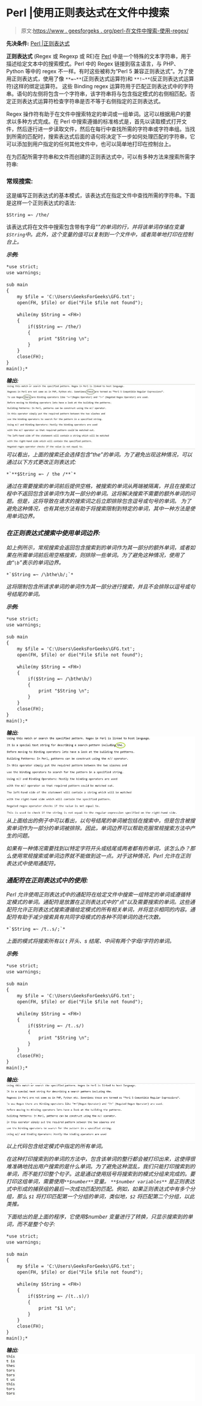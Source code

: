 # Perl |使用正则表达式在文件中搜索

> 原文:[https://www . geesforgeks . org/perl-在文件中搜索-使用-regex/](https://www.geeksforgeeks.org/perl-searching-in-a-file-using-regex/)

**先决条件:** [Perl |正则表达式](https://www.geeksforgeeks.org/perl-regular-expressions/)

**正则表达式** (Regex 或 Regexp 或 RE)在 [Perl](https://www.geeksforgeeks.org/introduction-to-perl/) 中是一个特殊的文本字符串，用于描述给定文本中的搜索模式。Perl 中的 Regex 链接到宿主语言，与 PHP、Python 等中的 regex 不一样。有时这些被称为“Perl 5 兼容正则表达式”。为了使用正则表达式，使用了像 `**=~**`(正则表达式运算符)和 `**!~**`(反正则表达式运算符)这样的绑定运算符。
这些 Binding regex 运算符用于匹配正则表达式中的字符串。语句的左侧将包含一个字符串，该字符串将与包含指定模式的右侧相匹配。否定正则表达式运算符检查字符串是否不等于右侧指定的正则表达式。

Regex 操作符有助于在文件中搜索特定的单词或一组单词。这可以根据用户的要求以多种方式完成。在 Perl 中搜索遵循的标准格式是，首先以读取模式打开文件，然后逐行进一步读取文件，然后在每行中查找所需的字符串或字符串组。当找到所需的匹配时，搜索表达式后面的语句将决定下一步如何处理匹配的字符串，它可以添加到用户指定的任何其他文件中，也可以简单地打印在控制台上。

在为匹配所需字符串和文件而创建的正则表达式中，可以有多种方法来搜索所需字符串:

### 常规搜索:

这是编写正则表达式的基本模式，该表达式在指定文件中查找所需的字符串。下面是这样一个正则表达式的语法:

```
$String =~ /the/
```

该表达式将在文件中搜索包含带有字母“*”的单词的行，并将该单词存储在变量`$String`中。此外，这个变量的值可以复制到一个文件中，或者简单地打印在控制台上。*

***示例:***

```
*use strict;
use warnings;

sub main
{
    my $file = 'C:\Users\GeeksForGeeks\GFG.txt';
    open(FH, $file) or die("File $file not found");

    while(my $String = <FH>)
    {
        if($String =~ /the/)
        {
            print "$String \n";
        }
    }
    close(FH);
}
main();*
```

***输出:**
![](img/f293b1c696b350e212bf49e0f5bdcc2a.png)
可以看出，上面的搜索还会选择包含“the”的单词。为了避免出现这种情况，可以通过以下方式更改正则表达式:*

```
*`**$String =~ / the /**`*
```

*通过在需要搜索的单词前后提供空格，被搜索的单词从两端被隔离，并且在搜索过程中不返回包含该单词作为其一部分的单词。这将解决搜索不需要的额外单词的问题。但是，这将导致在请求的搜索词之后立即排除包含逗号或句号的单词。
为了避免这种情况，也有其他方法有助于将搜索限制到特定的单词，其中一种方法是使用单词边界。*

### *在正则表达式搜索中使用单词边界:*

*如上例所示，常规搜索会返回包含搜索到的单词作为其一部分的额外单词，或者如果在所需单词前后用空格搜索，则排除一些单词。为了避免这种情况，使用了由“`\b`”表示的单词边界。*

```
*`$String =~ /\bthe\b/;`*
```

*这将限制包含所请求单词的单词作为其一部分进行搜索，并且不会排除以逗号或句号结尾的单词。*

***示例:***

```
*use strict;
use warnings;

sub main
{
    my $file = 'C:\Users\GeeksForGeeks\GFG.txt';
    open(FH, $file) or die("File $file not found");

    while(my $String = <FH>)
    {
        if($String =~ /\bthe\b/)
        {
            print "$String \n";
        }
    }
    close(FH);
}
main();*
```

***输出:**
![](img/27b0e70437ae4596284c4fa0837ba4d9.png)
从上面给出的例子中可以看出，以句号结尾的单词被包括在搜索中，但是包含被搜索单词作为一部分的单词被排除。因此，单词边界可以帮助克服常规搜索方法中产生的问题。*

*如果有一种情况需要找到以特定字符开头或结尾或两者都有的单词，该怎么办？那么使用常规搜索或单词边界就不能做到这一点。对于这种情况，Perl 允许在正则表达式中使用通配符。*

### *通配符在正则表达式中的使用:*

*Perl 允许使用正则表达式中的通配符在给定文件中搜索一组特定的单词或遵循特定模式的单词。通配符是放置在正则表达式中的“点”以及需要搜索的单词。这些通配符允许正则表达式搜索遵循给定模式的所有相关单词，并将显示相同的内容。通配符有助于减少搜索具有共同字母模式的各种不同单词的迭代次数。*

```
*`$String =~ /t..s/;`*
```

*上面的模式将搜索所有以 t 开头、s 结尾、中间有两个字母/字符的单词。*

***示例:***

```
*use strict;
use warnings;

sub main
{
    my $file = 'C:\Users\GeeksForGeeks\GFG.txt';
    open(FH, $file) or die("File $file not found");

    while(my $String = <FH>)
    {
        if($String =~ /t..s/)
        {
            print "$String \n";
        }
    }
    close(FH);
}
main();*
```

***输出:**
![](img/0a3f5b640afb70dbb08f8f894a1402ce.png)
以上代码包含给定模式中指定的所有单词。*

*在这种打印搜索到的单词的方法中，包含该单词的整行都会被打印出来，这使得很难准确地找出用户搜索的是什么单词。为了避免这种混乱，我们只能打印搜索到的单词，而不能打印整个句子。这是通过使用括号将搜索到的模式分组来完成的。要打印这组单词，需要使用`**$number**`变量。
`**$number variables**` 是正则表达式中形成的捕获组的最后一次成功匹配的匹配。例如，如果正则表达式中有多个分组，那么 `$1` 将打印匹配第一个分组的单词，类似地，`$2` 将匹配第二个分组，以此类推。*

*下面给出的是上面的程序，它使用$number 变量进行了转换，只显示搜索到的单词，而不是整个句子:*

```
*use strict;
use warnings;

sub main
{
    my $file = 'C:\Users\GeeksForGeeks\GFG.txt';
    open(FH, $file) or die("File $file not found");

    while(my $String = <FH>)
    {
        if($String =~ /(t..s)/)
        {
            print "$1 \n";
        }
    }
    close(FH);
}
main();*
```

***输出:**
![](img/098f142b3975f126621ec725a1f92bb4.png)*
